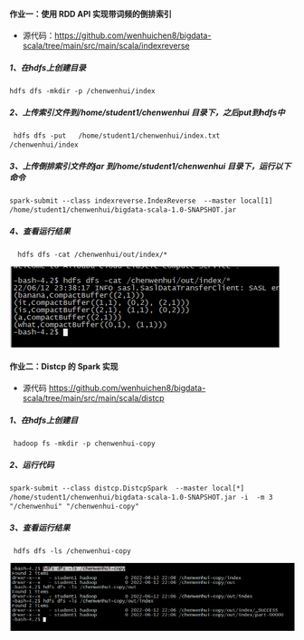 
#### 作业一：使用 RDD API 实现带词频的倒排索引
 
- 源代码：https://github.com/wenhuichen8/bigdata-scala/tree/main/src/main/scala/indexreverse

##### 1、在hdfs上创建目录
 ```
 hdfs dfs -mkdir -p /chenwenhui/index
 ```
##### 2、上传索引文件到/home/student1/chenwenhui 目录下，之后put到hdfs中
 ```
  hdfs dfs -put   /home/student1/chenwenhui/index.txt   /chenwenhui/index
 ```
##### 3、上传倒排索引文件的jar 到/home/student1/chenwenhui 目录下，运行以下命令
 ```
 spark-submit --class indexreverse.IndexReverse  --master local[1]  /home/student1/chenwenhui/bigdata-scala-1.0-SNAPSHOT.jar
 ```
##### 4、查看运行结果
```
  hdfs dfs -cat /chenwenhui/out/index/*
```
![img_1.png](img_1.png)

#### 作业二：Distcp 的 Spark 实现

- 源代码 https://github.com/wenhuichen8/bigdata-scala/tree/main/src/main/scala/distcp

##### 1、在hdfs上创建目

```
 hadoop fs -mkdir -p chenwenhui-copy
```
##### 2、运行代码
```
spark-submit --class distcp.DistcpSpark  --master local[*]  /home/student1/chenwenhui/bigdata-scala-1.0-SNAPSHOT.jar -i  -m 3  "/chenwenhui" "/chenwenhui-copy"
```
##### 3、查看运行结果
```
 hdfs dfs -ls /chenwenhui-copy
```
![img_2.png](img_2.png)